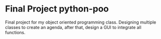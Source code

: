 # Final Project python-poo
Final project for my object oriented programming class. Designing multiple classes to create an agenda, after that, design a GUI to integrate all functions.
